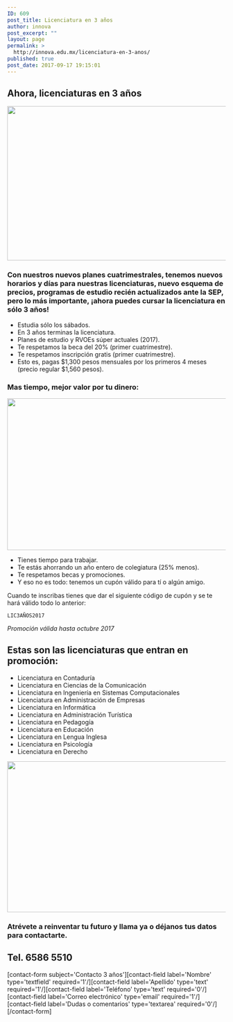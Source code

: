 ```yaml
---
ID: 609
post_title: Licenciatura en 3 años
author: innova
post_excerpt: ""
layout: page
permalink: >
  http://innova.edu.mx/licenciatura-en-3-anos/
published: true
post_date: 2017-09-17 19:15:01
---
```

## Ahora, licenciaturas en 3 años

<img src="http://innova.edu.mx/wp-content/uploads/2017/09/lsacidaugks-1024x695.jpg" alt="" width="525" height="356" class="alignnone size-large wp-image-614" />

### Con nuestros nuevos planes cuatrimestrales, tenemos nuevos horarios y días para nuestras licenciaturas, nuevo esquema de precios, programas de estudio recién actualizados ante la SEP, pero lo más importante, ¡ahora puedes cursar la licenciatura en sólo 3 años!

* Estudia sólo los sábados.
* En 3 años terminas la licenciatura.
* Planes de estudio y RVOEs súper actuales (2017).
* Te respetamos la beca del 20% (primer cuatrimestre).
* Te respetamos inscripción gratis (primer cuatrimestre).
* Esto es, pagas $1,300 pesos mensuales por los primeros 4 meses (precio regular $1,560 pesos).

### Mas tiempo, mejor valor por tu dinero:

<img src="http://innova.edu.mx/wp-content/uploads/2017/09/plvgg06zfp0-1024x683.jpg" alt="" width="525" height="350" class="alignnone size-large wp-image-616" />

* Tienes tiempo para trabajar.
* Te estás ahorrando un año entero de colegiatura (25% menos).
* Te respetamos becas y promociones.
* Y eso no es todo: tenemos un cupón válido para tí o algún amigo.

Cuando te inscribas tienes que dar el siguiente código de cupón y se te hará válido todo lo anterior:

<code>LIC3AÑOS2017</code>

*Promoción válida hasta octubre 2017*

## Estas son las licenciaturas que entran en promoción:

* Licenciatura en Contaduría
* Licenciatura en Ciencias de la Comunicación
* Licenciatura en Ingeniería en Sistemas Computacionales
* Licenciatura en Administración de Empresas
* Licenciatura en Informática
* Licenciatura en Administración Turística
* Licenciatura en Pedagogía
* Licenciatura en Educación
* Licenciatura en Lengua Inglesa
* Licenciatura en Psicología
* Licenciatura en Derecho

<img src="http://innova.edu.mx/wp-content/uploads/2017/09/qtqpajhj4gs-1024x678.jpg" alt="" width="525" height="348" class="alignnone size-large wp-image-615" />

### **Atrévete a reinventar tu futuro** y llama ya o déjanos tus datos para contactarte.

##  Tel. 6586 5510

[contact-form subject='Contacto 3 años'][contact-field label='Nombre' type='textfield' required='1'/][contact-field label='Apellido' type='text' required='1'/][contact-field label='Teléfono' type='text' required='0'/][contact-field label='Correo electrónico' type='email' required='1'/][contact-field label='Dudas o comentarios' type='textarea' required='0'/][/contact-form]